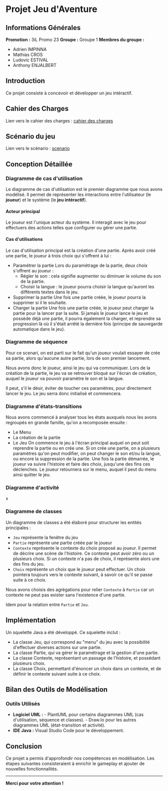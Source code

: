 # Projet Jeu d'Aventure

## Informations Générales
**Promotion :** 3iL Promo 23 
**Groupe :** Groupe 1 
**Membres du groupe :**
- Adrien IMPINNA
- Mathias CROS
- Ludovic ESTIVAL
- Anthony ENJALBERT

## Introduction
Ce projet consiste à concevoir et développer un jeu intéractif.

## Cahier des Charges

Lien vers le cahier des charges : [cahier des charges](cahier-charges.md)

## Scénario du jeu

Lien vers le scénario : [scenario](scenario.md)

## Conception Détaillée

### Diagramme de cas d'utilisation
Le diagramme de cas d'utilisation est le premier diagramme que nous avons modélisé. Il permet de représenter
les interactions entre l'utilisateur (le **joueur**) et le système (le **jeu intéractif**).

#### Acteur principal
Le joueur est l'unique acteur du système. Il interagit avec le jeu pour effectuers des actions telles que configurer ou gérer une partie.

#### Cas d'utilisations
Le cas d'utilisation principal est la création d'une partie.
Après avoir créé une partie, le joueur à trois choix qui s'offrent à lui : 
- Paramétrer la partie
   Lors du paramétrage de la partie, deux choix s'offrent au joueur : 
   - Régler le son : cela signifie augmenter ou diminuer le volume du son de la partie.
   - Choisir la langue : le joueur pourra choisir la langue qu'auront les différents textes dans le jeu.
- Supprimer la partie
   Une fois une partie créée, le joueur pourra la supprimer si il le souhaite. 
- Charger la partie
   Une fois une partie créée, le joueur peut charger la partie pour la lancer par la suite.
   Si jamais le joueur lance le jeu et possède déjà une partie, il pourra également la charger, et reprendre sa progression
   là où il s'était arrêté la dernière fois (principe de sauvegarde automatique dans le jeu).


### Diagramme de séquence
Pour ce scenari, on est parti sur le fait qu'un joueur voulait essayer de crée sa partie, alors qu'aucune autre partie, lors de son premier lancement.

Nous avons donc le joueur, ainsi le jeu qui va communiquer.
Lors de la création de la partie, le jeu va se retrouver bloqué sur l'écran de création, auquel
le joueur va pouvoir paramètre le son et la langue.

Il peut, s'il le désir, éviter de toucher ces paramètres, pour directement lancer le jeu.
Le jeu serra donc initialisé et commencera.

### Diagramme d'états-transitions
Nous avons commencé à analyser tous les états auxquels nous les avons regroupés en grande famille, qu'on a recomposée ensuite :
  - Le Menu
  - La création de la partie
  - Le Jeu
On commence le jeu à l'écran principal  auquel on peut soit reprendre la partie ou en crée une.
Si on crée une partie, on a plusieurs paramètres qu'on peut modifier, on peut changer le son et/ou la langue, ou encore la suppression de la partie.
Une fois la partie démarrée, le joueur va suivre l'histoire et faire des choix, jusqu'une des fins ces déclenches.
Le joueur retournera sur le menu, auquel il peut du menu ainsi quitter le jeu.

### Diagramme d'activité
x

### Diagramme de classes
Un diagramme de classes a été élaboré pour structurer les entités principales :
- `Jeu` représente la fenêtre du jeu
- `Partie` représente une partie créée par le joueur
- `Contexte` représente le contexte du choix proposé au joueur. Il permet de décrire une scène de l'histoire. Ce contexte peut avoir zéro ou un plusieurs choix. Si un contexte n'a pas de choix, il représente alors une des fins du jeu.
- `Choix` représente un choix que le joueur peut effectuer. Un choix pointera toujours vers le contexte suivant, à savoir ce qu'il se passe suite à ce choix.

Nous avons choisis des agrégations pour relier `Contexte` à `Partie` car un contexte ne peut pas exister sans l'existence d'une partie.

Idem pour la relation entre `Partie` et `Jeu`.


## Implémentation
Un squelette Java a été développé. Ce squelette inclut :
- La classe Jeu, qui correspond au "menu" du jeu avec la possibilité d'effectuer diverses actions sur une partie.
- La classe Partie, qui va gérer le paramétrage et la gestion d'une partie.
- La classe Contexte, représentant un passage de l'histoire, et possédant plusieurs choix.
- La classe Choix, permettant d'énoncer un choix dans un contexte, et de définir le contexte suivant suite à ce choix.

## Bilan des Outils de Modélisation

### Outils Utilisés
- **Logiciel UML :** 
      - PlantUML pour certains diagrammes UML (cas d'utilisation, séquence et classes).
      - Draw.Io pour les autres diagrammes UML (état-transition et activité).
- **IDE Java :** Visual Studio Code pour le développement.

<!-- ### Difficultés Rencontrées
- xxx

### Solutions Apportées
- xxx -->

## Conclusion
Ce projet a permis d'approfondir nos compétences en modélisation. Les étapes suivantes consisteraient à enrichir le gameplay et ajouter de nouvelles fonctionnalités.

---
**Merci pour votre attention !**
